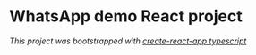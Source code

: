 # WhatsApp demo React project

_This project was bootstrapped with [create-react-app typescript](https://create-react-app.dev/)_



